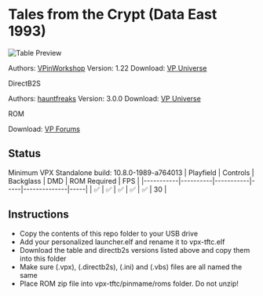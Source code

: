 # Tales from the Crypt (Data East 1993)

![Table Preview](https://vpuniverse.com/screenshots/monthly_2021_07/cab_tftc.jpg.1158b266c80c9ec2a3dbf4f557f6b8b3.jpg)

Authors: [VPinWorkshop](https://vpuniverse.com/profile/40692-vpinworkshop/)
Version: 1.22
Download: [VP Universe](https://vpuniverse.com/files/file/6933-tales-from-the-crypt-vpw-premium-data-east-1993/)

DirectB2S

Authors: [hauntfreaks](https://vpuniverse.com/profile/5216-hauntfreaks/)
Version: 3.0.0
Download: [VP Universe](https://vpuniverse.com/files/file/11194-tales-from-the-crypt-data-east-1993-b2s-with-full-dmd/)

ROM

Download: [VP Forums](https://www.vpforums.org/index.php?app=downloads&showfile=11340)

## Status 

Minimum VPX Standalone build: 10.8.0-1989-a764013
| Playfield | Controls | Backglass | DMD | ROM Required | FPS | 
|-----------|----------|-----------|-----|--------------|-----|
| :white_check_mark: | :white_check_mark: | :white_check_mark: | :white_check_mark: | :white_check_mark: | 30 |

## Instructions

- Copy the contents of this repo folder to your USB drive
- Add your personalized launcher.elf and rename it to vpx-tftc.elf
- Download the table and directb2s versions listed above and copy them into this folder
- Make sure (.vpx), (.directb2s), (.ini) and (.vbs) files are all named the same
- Place ROM zip file into vpx-tftc/pinmame/roms folder. Do not unzip!
